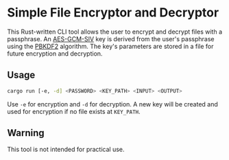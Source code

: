 
# Simple File Encryptor and Decryptor

This Rust-written CLI tool allows the user to encrypt and decrypt files with a passphrase. 
An [AES-GCM-SIV](https://en.wikipedia.org/wiki/AES-GCM-SIV) key is derived from the user's passphrase using the [PBKDF2](https://en.wikipedia.org/wiki/PBKDF2) algorithm. 
The key's parameters are stored in a file for future encryption and decryption.

## Usage

```bash
cargo run [-e, -d] <PASSWORD> <KEY_PATH> <INPUT> <OUTPUT>
```

Use `-e` for encryption and `-d` for decryption. A new key will be created and used for encryption if no file exists at `KEY_PATH`.

## Warning

 This tool is not intended for practical use.
